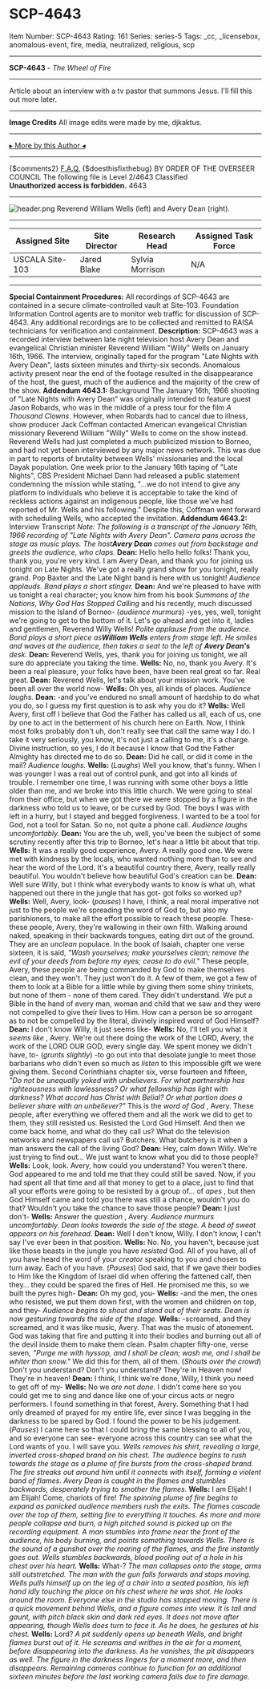 # SCP-4643
Item Number: SCP-4643
Rating: 161
Series: series-5
Tags: _cc, _licensebox, anomalous-event, fire, media, neutralized, religious, scp

---

**SCP-4643** \- _The Wheel of Fire_
* * *
Article about an interview with a tv pastor that summons Jesus. I'll fill this out more later.
* * *
**Image Credits**
All image edits were made by me, djkaktus.
* * *
[▸ More by this Author ◂](https://scp-wiki.wikidot.com/djkaktus)
* * *
{$comments2}
[F.A.Q.](https://scp-wiki.wikidot.com/component:info-ayers)
{$doesthisfixthebug}
BY ORDER OF THE OVERSEER COUNCIL
The following file is Level 2/4643 Classified  
**Unauthorized access is forbidden.**
4643
* * *
![header.png](https://scp-wiki.wdfiles.com/local--files/scp-4643/header.png)
Reverend William Wells (left) and Avery Dean (right).
* * *
**Assigned Site** | **Site Director** | **Research Head** | **Assigned Task Force**  
---|---|---|---  
USCALA Site-103 | Jared Blake | Sylvia Morrison | N/A  
* * *
**Special Containment Procedures:** All recordings of SCP-4643 are contained in a secure climate-controlled vault at Site-103. Foundation Information Control agents are to monitor web traffic for discussion of SCP-4643. Any additional recordings are to be collected and remitted to RAISA technicians for verification and containment.
**Description:** SCP-4643 was a recorded interview between late night television host Avery Dean and evangelical Christian minister Reverend William "Willy" Wells on January 16th, 1966. The interview, originally taped for the program "Late Nights with Avery Dean", lasts sixteen minutes and thirty-six seconds. Anomalous activity present near the end of the footage resulted in the disappearance of the host, the guest, much of the audience and the majority of the crew of the show.
**Addendum 4643.1:** Background
The January 16th, 1966 shooting of "Late Nights with Avery Dean" was originally intended to feature guest Jason Robards, who was in the middle of a press tour for the film _A Thousand Clowns_. However, when Robards had to cancel due to illness, show producer Jack Coffman contacted American evangelical Christian missionary Reverend William "Willy" Wells to come on the show instead.
Reverend Wells had just completed a much publicized mission to Borneo, and had not yet been interviewed by any major news network. This was due in part to reports of brutality between Wells' missionaries and the local Dayak population. One week prior to the January 16th taping of "Late Nights", CBS President Michael Dann had released a public statement condemning the mission while stating, "…we do not intend to give any platform to individuals who believe it is acceptable to take the kind of reckless actions against an indigenous people, like those we've had reported of Mr. Wells and his following." Despite this, Coffman went forward with scheduling Wells, who accepted the invitation.
**Addendum 4643.2:** Interview Transcript
_Note: The following is a transcript of the January 16th, 1966 recording of "Late Nights with Avery Dean"._
_Camera pans across the stage as music plays. The host**Avery Dean** comes out from backstage and greets the audience, who claps._
**Dean:** Hello hello hello folks! Thank you, thank you, you're very kind. I am Avery Dean, and thank you for joining us tonight on Late Nights. We've got a really grand show for you tonight, really grand. Pop Baxter and the Late Night band is here with us tonight!
_Audience applauds. Band plays a short stinger._
**Dean:** And we're pleased to have with us tonight a real character; you know him from his book _Summons of the Nations, Why God Has Stopped Calling_ and his recently, much discussed mission to the Island of Borneo- (_audience murmurs_) -yes, yes, well, tonight we're going to get to the bottom of it. Let's go ahead and get into it, ladies and gentlemen, Reverend Willy Wells!
_Polite applause from the audience. Band plays a short piece as**William Wells** enters from stage left. He smiles and waves at the audience, then takes a seat to the left of **Avery Dean's** desk._
**Dean:** Reverend Wells, yes, thank you for joining us tonight, we all sure do appreciate you taking the time.
**Wells:** No, no, thank you Avery. It's been a real pleasure, your folks have been, have been real great so far. Real great.
**Dean:** Reverend Wells, let's talk about your mission work. You've been all over the world now-
**Wells:** Oh yes, all kinds of places.
_Audience laughs._
**Dean:** -and you've endured no small amount of hardship to do what you do, so I guess my first question is to ask why you do it?
**Wells:** Well Avery, first off I believe that God the Father has called us all, each of us, one by one to act in the betterment of his church here on Earth. Now, I think most folks probably don't uh, don't really see that call the same way I do. I take it very seriously, you know, it's not just a calling to me, it's a charge. Divine instruction, so yes, I do it because I know that God the Father Almighty has directed me to do so.
**Dean:** Did he call, or did it come in the mail?
_Audience laughs._
**Wells:** (_Laughs_) Well you know, that's funny. When I was younger I was a real out of control punk, and got into all kinds of trouble. I remember one time, I was running with some other boys a little older than me, and we broke into this little church. We were going to steal from their office, but when we got there we were stopped by a figure in the darkness who told us to leave, or be cursed by God. The boys I was with left in a hurry, but I stayed and begged forgiveness. I wanted to be a tool for God, not a tool for Satan. So no, not quite a phone call.
_Audience laughs uncomfortably._
**Dean:** You are the uh, well, you've been the subject of some scrutiny recently after this trip to Borneo, let's hear a little bit about that trip.
**Wells:** It was a really good experience, Avery. A really good one. We were met with kindness by the locals, who wanted nothing more than to see and hear the word of the Lord. It's a beautiful country there, Avery, really really beautiful. You wouldn't believe how beautiful God's creation can be.
**Dean:** Well sure Willy, but I think what everybody wants to know is what uh, what happened out there in the jungle that has got- got folks so worked up?
**Wells:** Well, Avery, look- (_pauses_) I have, I think, a real moral imperative not just to the people we're spreading the word of God to, but also my parishioners, to make all the effort possible to reach these people. These- these people, Avery, they're wallowing in their own filth. Walking around naked, speaking in their backwards tongues, eating dirt out of the ground. They are an _unclean_ populace. In the book of Isaiah, chapter one verse sixteen, it is said, _"Wash yourselves; make yourselves clean; remove the evil of your deeds from before my eyes; cease to do evil."_ These people, Avery, these people are being commanded by God to make themselves clean, and they won't. They just won't do it. A few of them, we got a few of them to look at a Bible for a little while by giving them some shiny trinkets, but none of them - none of them cared. They didn't understand. We put a Bible in the hand of every man, woman and child that we saw and they were not compelled to give their lives to Him. How can a person be so arrogant as to not be compelled by the literal, divinely inspired word of God Himself?
**Dean:** I don't know Willy, it just seems like-
**Wells:** No, I'll tell you what it _seems like_ , Avery. We're out there doing the work of the LORD, Avery, the work of the LORD OUR GOD, every single day. We spent money we didn't have, to- (_grunts slightly_) -to go out into that desolate jungle to meet those barbarians who didn't even so much as _listen_ to this impossible gift we were giving them. Second Corinthians chapter six, verse fourteen and fifteen, _"Do not be unequally yoked with unbelievers. For what partnership has righteousness with lawlessness? Or what fellowship has light with darkness? What accord has Christ with Belial? Or what portion does a believer share with an unbeliever?"_ This is the _word of God_ , Avery. These people, after everything we offered them and all the work we did to get to them, they still resisted us. Resisted the Lord God Himself. And then we come back home, and what do they call us? What do the television networks and newspapers call us? Butchers. What butchery is it when a man answers the call of the living God?
**Dean:** Hey, calm down Willy. We're just trying to find out… We just want to know what you did to those people?
**Wells:** Look, look. Avery, how could you understand? You weren't there. God appeared to me and told me that they could still be saved. Now, if you had spent all that time and all that money to get to a place, just to find that all your efforts were going to be resisted by a group of… of _apes_ , but then God Himself came and told you there was still a chance, wouldn't you do that? Wouldn't you take the chance to save those people?
**Dean:** I just don't-
**Wells:** Answer the _question_ , Avery.
_Audience murmurs uncomfortably. Dean looks towards the side of the stage. A bead of sweat appears on his forehead._
**Dean:** Well I don't know, Willy. I don't know, I can't say I've ever been in that position.
**Wells:** No. No, you haven't, because just like those beasts in the jungle you have _resisted_ God. All of you have, all of you have heard the word of your _creator_ speaking to you and chosen to turn away. Each of you have. (_Pauses_) God said, that if we gave their bodies to Him like the Kingdom of Israel did when offering the fattened calf, then they… they could be spared the fires of Hell. He promised me this, so we built the pyres high-
**Dean:** Oh my god, you-
**Wells:** -and the men, the ones who resisted, we put them down first, with the women and children on top, and they-
_Audience begins to shout and stand out of their seats. Dean is now gesturing towards the side of the stage._
**Wells:** -screamed, and they screamed, and it was like music, Avery. That was the music of atonement. God was taking that fire and putting it into their bodies and burning out all of the devil inside them to make them clean. Psalm chapter fifty-one, verse seven, _"Purge me with hyssop, and I shall be clean; wash me, and I shall be whiter than snow."_ We did this for them, all of them. (_Shouts over the crowd_) Don't you understand? Don't you understand? They're in Heaven now! They're in heaven!
**Dean:** I think, I think we're done, Willy, I think you need to get off of my-
**Wells:** No we _are not done_. I didn't come here so you could get me to sing and dance like one of your circus acts or negro performers. I found something in that forest, Avery. Something that I had only dreamed of prayed for my entire life, ever since I was begging in the darkness to be spared by God. I found the power to be his judgement. (_Pauses_) I came here so that I could bring the same blessing to all of you, and so everyone can see- everyone across this country can see what the Lord wants of you. I will save you.
_Wells removes his shirt, revealing a large, inverted cross-shaped brand on his chest. The audience begins to rush towards the stage as a plume of fire bursts from the cross-shaped brand. The fire streaks out around him until it connects with itself, forming a violent band of flames. Avery Dean is caught in the flames and stumbles backwards, desperately trying to smother the flames._
**Wells:** I am Elijah! I am Elijah! Come, chariots of fire!
_The spinning plume of fire begins to expand as panicked audience members rush the exits. The flames cascade over the top of them, setting fire to everything it touches. As more and more people collapse and burn, a high pitched sound is picked up on the recording equipment. A man stumbles into frame near the front of the audience, his body burning, and points something towards Wells. There is the sound of a gunshot over the roaring of the flames, and the fire instantly goes out. Wells stumbles backwards, blood pooling out of a hole in his chest over his heart._
**Wells:** What-?
_The man collapses onto the stage, arms still outstretched. The man with the gun falls forwards and stops moving. Wells pulls himself up on the leg of a chair into a seated position, his left hand idly touching the place on his chest where he was shot. He looks around the room. Everyone else in the studio has stopped moving._
_There is a quick movement behind Wells, and a figure comes into view. It is tall and gaunt, with pitch black skin and dark red eyes. It does not move after appearing, though Wells does turn to face it. As he does, he gestures at his chest._
**Wells:** Lord?
_A pit suddenly opens up beneath Wells, and bright flames burst out of it. He screams and writhes in the air for a moment, before disappearing into the darkness. As he vanishes, the pit disappears as well. The figure in the darkness lingers for a moment more, and then disappears._
_Remaining cameras continue to function for an additional sixteen minutes before the last working camera fails due to fire damage._